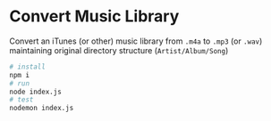 # Convert Music Library

Convert an iTunes (or other) music library from `.m4a` to `.mp3` (or `.wav`) maintaining original directory structure (`Artist/Album/Song`)

```bash
# install
npm i
# run
node index.js
# test
nodemon index.js
```